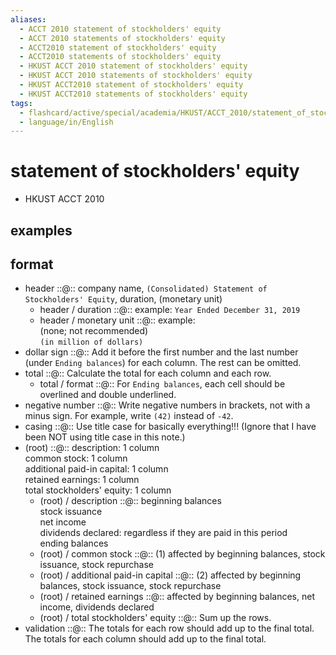 ```yaml
---
aliases:
  - ACCT 2010 statement of stockholders' equity
  - ACCT 2010 statements of stockholders' equity
  - ACCT2010 statement of stockholders' equity
  - ACCT2010 statements of stockholders' equity
  - HKUST ACCT 2010 statement of stockholders' equity
  - HKUST ACCT 2010 statements of stockholders' equity
  - HKUST ACCT2010 statement of stockholders' equity
  - HKUST ACCT2010 statements of stockholders' equity
tags:
  - flashcard/active/special/academia/HKUST/ACCT_2010/statement_of_stockholders__equity
  - language/in/English
---
```


# statement of stockholders' equity

- HKUST ACCT 2010

## examples

## format

- header ::@:: company name, `(Consolidated) Statement of Stockholders' Equity`, duration, (monetary unit) <!--SR:!2025-12-02,276,330!2025-05-28,113,290-->
  - header / duration ::@:: example: `Year Ended December 31, 2019` <!--SR:!2025-03-05,66,310!2025-06-29,150,310-->
  - header / monetary unit ::@:: example: <br/> (none; not recommended) <br/> `(in million of dollars)` <!--SR:!2025-11-27,272,330!2025-11-01,251,330-->
- dollar sign ::@:: Add it before the first number and the last number (under `Ending balances`) for each column. The rest can be omitted. <!--SR:!2025-03-05,66,310!2025-03-03,32,250-->
- total ::@:: Calculate the total for each column and each row. <!--SR:!2025-03-05,66,310!2025-03-05,66,310-->
  - total / format ::@:: For `Ending balances`, each cell should be overlined and double underlined. <!--SR:!2025-04-27,91,270!2025-11-05,255,330-->
- negative number ::@:: Write negative numbers in brackets, not with a minus sign. For example, write `(42)` instead of `-42`. <!--SR:!2025-03-05,66,310!2025-11-17,263,330-->
- casing ::@:: Use title case for basically everything!!! (Ignore that I have been NOT using title case in this note.) <!--SR:!2025-11-22,268,330!2025-11-03,253,330-->
- (root) ::@:: description: 1 column <br/> common stock: 1 column <br/> additional paid-in capital: 1 column <br/> retained earnings: 1 column <br/> total stockholders' equity: 1 column <!--SR:!2025-08-16,185,310!2025-06-07,121,290-->
  - (root) / description ::@:: beginning balances <br/> stock issuance <br/> net income <br/> dividends declared: regardless if they are paid in this period <br/> ending balances <!--SR:!2025-04-08,78,270!2025-05-16,106,290-->
  - (root) / common stock ::@:: (1) affected by beginning balances, stock issuance, stock repurchase <!--SR:!2025-05-29,113,290!2025-07-13,158,310-->
  - (root) / additional paid-in capital ::@:: (2) affected by beginning balances, stock issuance, stock repurchase <!--SR:!2025-06-28,136,290!2025-11-10,258,330-->
  - (root) / retained earnings ::@:: affected by beginning balances, net income, dividends declared <!--SR:!2025-03-05,66,310!2025-11-04,254,330-->
  - (root) / total stockholders' equity ::@:: Sum up the rows. <!--SR:!2025-03-05,66,310!2025-03-05,66,310-->
- validation ::@:: The totals for each row should add up to the final total. The totals for each column should add up to the final total. <!--SR:!2025-09-02,188,310!2025-11-04,254,330-->

